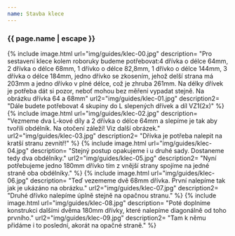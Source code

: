 ```yaml
---
name: Stavba klece
---
```

### {{ page.name | escape }}

{% include image.html 
    url="img/guides/klec-00.jpg" 
    description=
        "Pro sestavení klece kolem roboruky budeme potřebovat:4 dřívka o délce 64mm, 2 dřívka o délce 68mm, 1 dřívko o délce 82,8mm, 1 dřívko o délce 144mm, 3 dřívka o délce 184mm, jedno dřívko se zkosením, jehož delší strana má 203mm a jedno dřívko v plné délce, což je zhruba 261mm. Na délky dřívek je potřeba dát si pozor, neboť mohou bez měření vypadat stejně. Na obrázku dřívka 64 a 68mm"
    url2="img/guides/klec-01.jpg" 
    description2=
        "Dále budete potřebovat 4 skupiny do L slepených dřívek a díl VZ1(2x)" 
 %}
 {% include image.html 
    url="img/guides/klec-02.jpg" 
    description=
        "Vezmeme dva L-kové díly a 2 dřívka o délce 64mm a slepíme je tak aby tvořili obdélník. Na otočení záleží! Viz další obrázek."
    url2="img/guides/klec-03.jpg" 
    description2=
        "Dřívka je potřeba nalepit na kratší stranu zevnitř!" 
 %}
 {% include image.html 
    url="img/guides/klec-04.jpg" 
    description=
        "Stejný postup opakujeme i u druhé sady. Dostaneme tedy dva obdélníky."
    url2="img/guides/klec-05.jpg" 
    description2=
        "Nyní potřebujeme jedno 180mm dřívko tím z vnější strany spojíme na jedné straně oba obdélníky." 
 %}
  {% include image.html 
    url="img/guides/klec-06.jpg" 
    description=
        "Teď vezememe dvě 68mm dřívka. První nalepíme tak jak je ukázáno na obrázku."
    url2="img/guides/klec-07.jpg" 
    description2=
        "Druhé dřívko nalepíme úplně stejně na opačnou stranu." 
 %}
  {% include image.html 
    url="img/guides/klec-08.jpg" 
    description=
        "Poté doplníme konstrukci dalšími dvěma 180mm dřívky, které nalepíme diagonálně od toho prvního."
    url2="img/guides/klec-09.jpg" 
    description2=
        "Tam k němu přidáme i to poslední, akorát na opačné straně." 
 %}
